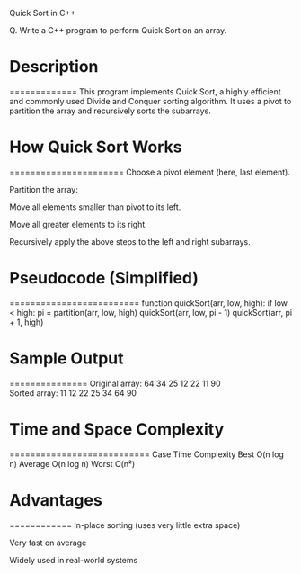 Quick Sort in C++

Q. Write a C++ program to perform Quick Sort on an array.



# Description
=============
This program implements Quick Sort, a highly efficient and commonly used Divide and Conquer sorting algorithm. It uses a pivot to partition the array and recursively sorts the subarrays.



# How Quick Sort Works
======================
Choose a pivot element (here, last element).

Partition the array:

Move all elements smaller than pivot to its left.

Move all greater elements to its right.

Recursively apply the above steps to the left and right subarrays.



# Pseudocode (Simplified)
=========================
function quickSort(arr, low, high):
    if low < high:
        pi = partition(arr, low, high)
        quickSort(arr, low, pi - 1)
        quickSort(arr, pi + 1, high)



# Sample Output
===============
Original array: 64 34 25 12 22 11 90  
Sorted array: 11 12 22 25 34 64 90



# Time and Space Complexity
===========================
Case	Time Complexity
Best	O(n log n)
Average	O(n log n)
Worst	O(n²)



# Advantages
============
In-place sorting (uses very little extra space)

Very fast on average

Widely used in real-world systems
